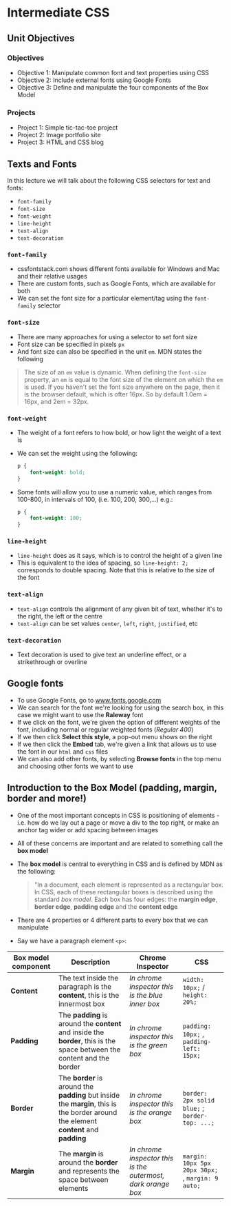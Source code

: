 # Intermediate CSS

## Unit Objectives

### Objectives

- Objective 1: Manipulate common font and text properties using CSS
- Objective 2: Include external fonts using Google Fonts
- Objective 3: Define and manipulate the four components of the Box Model

### Projects

- Project 1: Simple tic-tac-toe project
- Project 2: Image portfolio site
- Project 3: HTML and CSS blog

## Texts and Fonts

In this lecture we will talk about the following CSS selectors for text and fonts:

- `font-family`
- `font-size`
- `font-weight`
- `line-height`
- `text-align`
- `text-decoration`

### `font-family`

- cssfontstack.com shows different fonts available for Windows and Mac and their relative usages
- There are custom fonts, such as Google Fonts, which are available for both
- We can set the font size for a particular element/tag using the `font-family` selector

### `font-size`

- There are many approaches for using a selector to set font size
- Font size can be specified in pixels `px`
- And font size can also be specified in the unit `em`. MDN states the following

> The size of an `em` value is dynamic. When defining the `font-size` property, an `em` is equal to the font size of the element on which the `em` is used. If you haven't set the font size anywhere on the page, then it is the browser default, which is ofter 16px. So by default 1.0em = 16px, and 2em = 32px.

### `font-weight`

- The weight of a font refers to how bold, or how light the weight of a text is
- We can set the weight using the following:

    ```css
    p {
        font-weight: bold;
    }
    ```

- Some fonts will allow you to use a numeric value, which ranges from 100-800, in intervals of 100, (i.e. 100, 200, 300,...) e.g.:

    ```css
    p {
        font-weight: 100;
    }
    ```

### `line-height`

- `line-height` does as it says, which is to control the height of a given line
- This is equivalent to the idea of spacing, so `line-height: 2;` corresponds to double spacing. Note that this is relative to the size of the font

### `text-align`

- `text-align` controls the alignment of any given bit of text, whether it's to the right, the left or the centre
- `text-align` can be set values `center`, `left`, `right`, `justified`, etc

### `text-decoration`

- Text decoration is used to give text an underline effect, or a strikethrough or overline

## Google fonts

- To use Google Fonts, go to www.fonts.google.com
- We can search for the font we're looking for using the search box, in this case we might want to use the **Raleway** font
- If we click on the font, we're given the option of different weights of the font, including normal or regular weighted fonts (*Regular 400*)
- If we then click **Select this style**, a pop-out menu shows on the right
- If we then click the **Embed** tab, we're given a link that allows us to use the font in our `html` and `css` files
- We can also add other fonts, by selecting **Browse fonts** in the top menu and choosing other fonts we want to use

## Introduction to the Box Model (padding, margin, border and more!)

- One of the most important concepts in CSS is positioning of elements - i.e. how do we lay out a page or move a div to the top right, or make an anchor tag wider or add spacing between images
- All of these concerns are important and are related to something call the **box model**
- The **box model** is central to everything in CSS and is defined by MDN as the following:

    > "In a document, each element is represented as a rectangular box. In CSS, each of these rectangular boxes is described using the standard *box model*. Each box has four edges: the **margin edge**, **border edge**, **padding edge** and the **content edge**

- There are 4 properties or 4 different parts to every box that we can manipulate
- Say we have a paragraph element `<p>`:

| Box model component | Description | Chrome Inspector | CSS |
|---------------------|-------------|------------------|-----|
| **Content** | The text inside the paragraph is the **content**, this is the innermost box | *In chrome inspector this is the blue inner box* | `width: 10px;` / `height: 20%;` |
| **Padding** | The **padding** is around the **content** and inside the **border**, this is the space between the content and the border | *In chrome inspector this is the green box* | `padding: 10px;` , `padding-left: 15px;` |
| **Border** |  The **border** is around the **padding** but inside the **margin**, this is the border around the element **content** and **padding** | *In chrome inspector this is the orange box* | `border: 2px solid blue;` ; `border-top: ...;` |
| **Margin** | The **margin** is around the **border** and represents the space between elements | *In chrome inspector this is the outermost, dark orange box* | `margin: 10px 5px 20px 30px;` , `margin: 9 auto;` |
